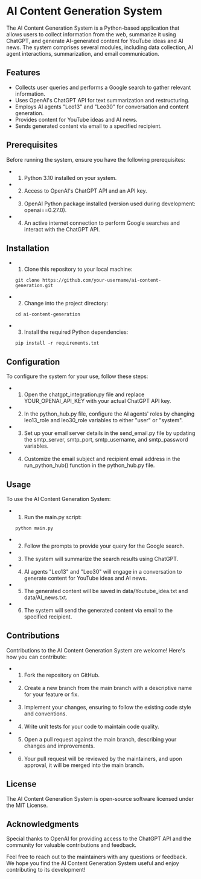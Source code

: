 # AI Content Generation System
The AI Content Generation System is a Python-based application that allows users to collect information from the web, summarize it using ChatGPT, and generate AI-generated content for YouTube ideas and AI news. The system comprises several modules, including data collection, AI agent interactions, summarization, and email communication.

## Features
- Collects user queries and performs a Google search to gather relevant information.
- Uses OpenAI's ChatGPT API for text summarization and restructuring.
- Employs AI agents "Leo13" and "Leo30" for conversation and content generation.
- Provides content for YouTube ideas and AI news.
- Sends generated content via email to a specified recipient.

## Prerequisites
Before running the system, ensure you have the following prerequisites:

- 1. Python 3.10 installed on your system.
- 2. Access to OpenAI's ChatGPT API and an API key.
- 3. OpenAI Python package installed (version used during development: openai==0.27.0).
- 4. An active internet connection to perform Google searches and interact with the ChatGPT API.

## Installation
- 1. Clone this repository to your local machine:
  ```
  git clone https://github.com/your-username/ai-content-generation.git
  ```
- 2. Change into the project directory:
  ```
  cd ai-content-generation
  ```
- 3. Install the required Python dependencies:
  ```
  pip install -r requirements.txt
  ```

## Configuration
To configure the system for your use, follow these steps:

- 1. Open the chatgpt_integration.py file and replace YOUR_OPENAI_API_KEY with your actual ChatGPT API key.
- 2. In the python_hub.py file, configure the AI agents' roles by changing leo13_role and leo30_role variables to either "user" or "system".
- 3. Set up your email server details in the send_email.py file by updating the smtp_server, smtp_port, smtp_username, and smtp_password variables.
- 4. Customize the email subject and recipient email address in the run_python_hub() function in the python_hub.py file.

## Usage
To use the AI Content Generation System:

- 1. Run the main.py script:
  ```
  python main.py
  ```
- 2. Follow the prompts to provide your query for the Google search.
- 3. The system will summarize the search results using ChatGPT.
- 4. AI agents "Leo13" and "Leo30" will engage in a conversation to generate content for YouTube ideas and AI news.
- 5. The generated content will be saved in data/Youtube_idea.txt and data/AI_news.txt.
- 6. The system will send the generated content via email to the specified recipient.

## Contributions
Contributions to the AI Content Generation System are welcome! Here's how you can contribute:

- 1. Fork the repository on GitHub.
- 2. Create a new branch from the main branch with a descriptive name for your feature or fix.
- 3. Implement your changes, ensuring to follow the existing code style and conventions.
- 4. Write unit tests for your code to maintain code quality.
- 5. Open a pull request against the main branch, describing your changes and improvements.
- 6. Your pull request will be reviewed by the maintainers, and upon approval, it will be merged into the main branch.

## License
The AI Content Generation System is open-source software licensed under the MIT License.

## Acknowledgments
Special thanks to OpenAI for providing access to the ChatGPT API and the community for valuable contributions and feedback.

Feel free to reach out to the maintainers with any questions or feedback. We hope you find the AI Content Generation System useful and enjoy contributing to its development!